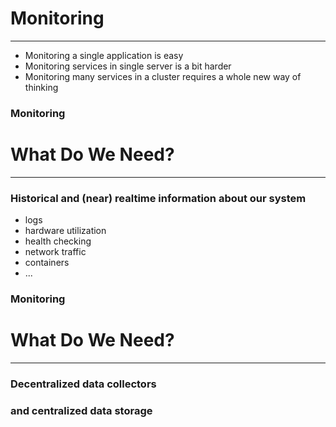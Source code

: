 # Monitoring

---

* Monitoring a single application is easy
* Monitoring services in single server is a bit harder
* Monitoring many services in a cluster requires a whole new way of thinking


### Monitoring

# What Do We Need?

---

### Historical and (near) realtime information about our system

* logs
* hardware utilization
* health checking
* network traffic
* containers
* ...


### Monitoring

# What Do We Need?

---

### Decentralized data collectors

### and centralized data storage
